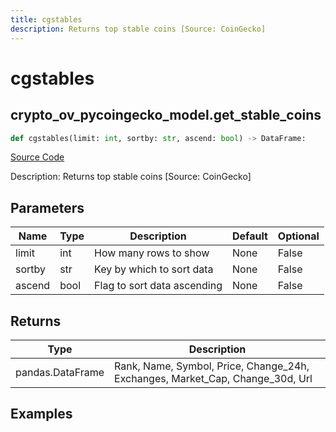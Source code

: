```yaml
---
title: cgstables
description: Returns top stable coins [Source: CoinGecko]
---
```

# cgstables

## crypto_ov_pycoingecko_model.get_stable_coins

```python
def cgstables(limit: int, sortby: str, ascend: bool) -> DataFrame:
```
[Source Code](https://github.com/OpenBB-finance/OpenBBTerminal/tree/main/openbb_terminal/cryptocurrency/overview/pycoingecko_model.py#L184)

Description: Returns top stable coins [Source: CoinGecko]

## Parameters

| Name | Type | Description | Default | Optional |
| ---- | ---- | ----------- | ------- | -------- |
| limit | int | How many rows to show | None | False |
| sortby | str | Key by which to sort data | None | False |
| ascend | bool | Flag to sort data ascending | None | False |

## Returns

| Type | Description |
| ---- | ----------- |
| pandas.DataFrame | Rank, Name, Symbol, Price, Change_24h, Exchanges, Market_Cap, Change_30d, Url |

## Examples

